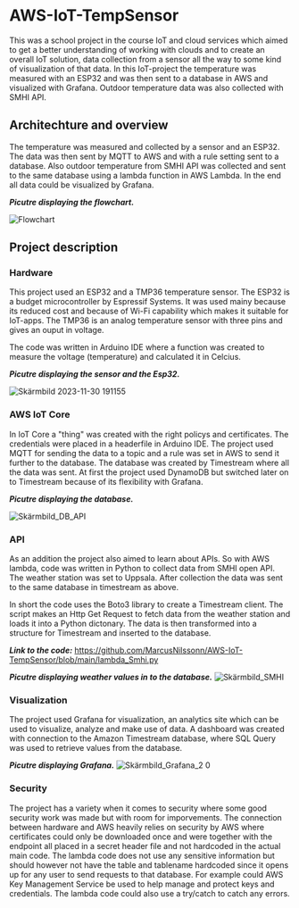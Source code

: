 # AWS-IoT-TempSensor
This was a school project in the course IoT and cloud services which aimed to get a better understanding of working with clouds and to create an overall IoT solution, data collection from a sensor all the way to some kind of visualization of that data. In this IoT-project the temperature was measured with an ESP32 and was then sent to a database in AWS and visualized with Grafana. Outdoor temperature data was also collected with SMHI API.

## Architechture and overview
The temperature was measured and collected by a sensor and an ESP32. The data was then sent by MQTT to AWS and with a rule setting sent to a database. Also outdoor temperature from SMHI API was collected and sent to the same database using a lambda function in AWS Lambda. In the end all data could be visualized by Grafana.

***Picutre displaying the flowchart.***

![Flowchart](https://github.com/MarcusNilssonn/AWS-IoT-TempSensor/assets/113011450/f2b79b80-455d-4906-837f-b6f20f721309)

## Project description
### Hardware
This project used an ESP32 and a TMP36 temperature sensor. The ESP32 is a budget microcontroller by Espressif Systems. It was used mainy because its reduced cost and because of Wi-Fi capability which makes it suitable for IoT-apps. The TMP36 is an analog temperature sensor with three pins and gives an ouput in voltage.

The code was written in Arduino IDE where a function was created to measure the voltage (temperature) and calculated it in Celcius. 

***Picutre displaying the sensor and the Esp32.***

![Skärmbild 2023-11-30 191155](https://github.com/MarcusNilssonn/AWS-IoT-TempSensor/assets/113011450/a2686df6-0de1-4ce2-b050-7ae6629faa4b)
### AWS IoT Core
In IoT Core a "thing" was created with the right policys and certificates. The credentials were placed in a headerfile in Arduino IDE. The project used MQTT for sending the data to a topic and a rule was set in AWS to send it further to the database.
The database was created by Timestream where all the data was sent. At first the project used DynamoDB but switched later on to Timestream because of its flexibility with Grafana.

***Picutre displaying the database.***

![Skärmbild_DB_API](https://github.com/MarcusNilssonn/AWS-IoT-TempSensor/assets/113011450/82a170b1-3523-406f-9ffe-6b57b888255f)
### API
As an addition the project also aimed to learn about APIs. So with AWS lambda, code was written in Python to collect data from SMHI open API. The weather station was set to Uppsala. After collection the data was sent to the same database in timestream as above.

In short the code uses the Boto3 library to create a Timestream client. The script makes an Http Get Request to fetch data from the weather station and loads it into a Python dictonary. The data is then transformed into a structure for Timestream and inserted to the database.

***Link to the code:*** https://github.com/MarcusNilssonn/AWS-IoT-TempSensor/blob/main/lambda_Smhi.py

***Picutre displaying weather values in to the database.***
![Skärmbild_SMHI](https://github.com/MarcusNilssonn/AWS-IoT-TempSensor/assets/113011450/e7c6c1b8-b99f-4424-9abe-fd620507952c)

### Visualization
The project used Grafana for visualization, an analytics site which can be used to visualize, analyze and make use of data. A dashboard was created with connection to the Amazon Timestream database, where SQL Query was used to retrieve values from the database.

***Picutre displaying Grafana.***
![Skärmbild_Grafana_2 0](https://github.com/MarcusNilssonn/AWS-IoT-TempSensor/assets/113011450/414e0689-ffbb-4ebc-86f6-4babaa5980b5)

### Security
The project has a variety when it comes to security where some good security work was made but with room for imporvements. The connection between hardware and AWS heavily relies on security by AWS where certificates could only be downloaded once and were together with the endpoint all placed in a secret header file and not hardcoded in the actual main code. The lambda code does not use any sensitive information but should however not have the table and tablename hardcoded since it opens up for any user to send requests to that database. For example could AWS Key Management Service be used to help manage and protect keys and credentials. The lambda code could also use a try/catch to catch any errors. 
